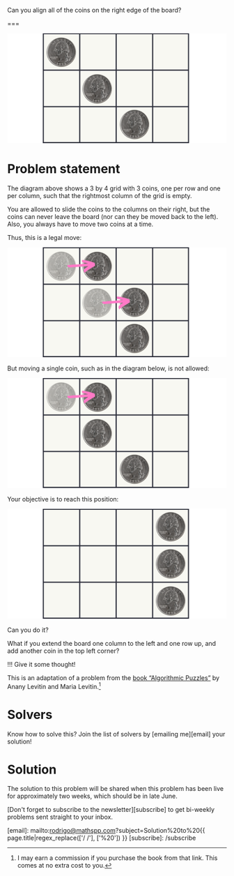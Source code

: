 Can you align all of the coins on the right edge of the board?

===


![](_setup.png "Diagram of the coin positions for the problem.")


# Problem statement

The diagram above shows a 3 by 4 grid with 3 coins, one per row and one per column,
such that the rightmost column of the grid is empty.

You are allowed to slide the coins to the columns on their right,
but the coins can never leave the board (nor can they be moved back to the left).
Also, you always have to move two coins at a time.

Thus, this is a legal move:

!["The diagram showing an example of a legal move with some arrows."](_legal_move.png "A legal move sliding the top two coins one slot to the right.")

But moving a single coin, such as in the diagram below, is not allowed:

!["The diagram showing an example of an illegal move."](_illegal_move.png "An illegal move that slides only one coin to the right.")

Your objective is to reach this position:

!["The same 3 by 4 grid containing a coin per row, with all coins on the rightmost column."](_objective.png "Target position.")

Can you do it?

What if you extend the board one column to the left and one row up,
and add another coin in the top left corner?

!!! Give it some thought!

This is an adaptation of a problem from the [book “Algorithmic Puzzles”][algorithmic-puzzles-amazon] by Anany Levitin and Maria Levitin.[^1]


# Solvers

<!--
Congratulations to the ones that solved this problem correctly and, in particular, to the ones
who sent me their correct solutions:

 - David H., Taiwan;
-->

Know how to solve this?
Join the list of solvers by [emailing me][email] your solution!


# Solution

The solution to this problem will be shared when this problem has been live for approximately two weeks,
which should be in late June.


[algorithmic-puzzles-amazon]: https://amzn.to/3NJUn5D
[^1]: I may earn a commission if you purchase the book from that link. This comes at no extra cost to you.


[Don't forget to subscribe to the newsletter][subscribe] to get bi-weekly
problems sent straight to your inbox.

[email]: mailto:rodrigo@mathspp.com?subject=Solution%20to%20{{ page.title|regex_replace(['/ /'], ['%20']) }}
[subscribe]: /subscribe

